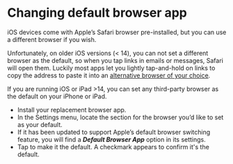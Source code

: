 # Changing default browser app

iOS devices come with Apple’s Safari browser pre-installed, but you can use a different browser if you wish. 

Unfortunately, on older iOS versions (< 14), you can not set a different browser as the default, so when you tap links in emails or messages, Safari will open them. Luckily most apps let you lightly tap-and-hold on links to copy the address to paste it into an [alternative browser of your choice](browsers.md).

If you are running iOS or iPad >14, you can set any third-party browser as the default on your iPhone or iPad.

* Install your replacement browser app.
* In the Settings menu, locate the section for the browser you’d like to set as your default.
* If it has been updated to support Apple’s default browser switching feature, you will find a ***Default Browser App*** option in its settings. 
* Tap to make it the default. A checkmark appears to confirm it's the default.
